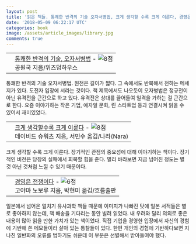 ```yaml
---
layout: post
title: '읽은 책들. 통쾌한 반격의 기술 오자서병법, 크게 생각할 수록 크게 이룬다, 경영은 전쟁이다'
date: '2018-05-09 06:22:17 UTC'
categories: book
image: /assets/article_images/library.jpg
comments: true
---
```


<div class="ttbReview"><table><tbody><tr><td><a href="
http://www.aladin.co.kr/shop/wproduct.aspx?ItemId=38270348&amp;ttbkey=ttbgsong791557003&amp;COPYPaper=1"
target="_blank"><img src="
http://image.aladin.co.kr/product/3827/3/cover/8960866547_1.jpg" alt=""
border="0"/></a></td><td align="left" style="vertical-align:top;"><a href="
http://www.aladin.co.kr/shop/wproduct.aspx?ItemId=38270348&amp;ttbkey=ttbgsong791557003&amp;COPYPaper=1"
target="_blank" class="aladdin_title">통쾌한 반격의 기술, 오자서병법</a> - <img src="
http://image.aladin.co.kr/img/common/star_s8.gif" border="0" alt="8점"
/><br/>공원국 지음/위즈덤하우스</td></tr></tbody></table></div>

통쾌한 반격의 기술 오자서병법. 원전은 길이가 짧다. 그 속에서도 반복해서 전하는 메세지가 있다. 도전자 입장에 서라는 것이다. 책
제목에서도 나오듯이 오자병법은 정규전이 아닌 유격전을 근간으로 하고 있다. 유격전은 상대를 끌어들여 일격을 가하는 걸 근간으로 한다.
요즘 이야기하는 작은 기업, 애자일 문화, 린 스타트업 등과 연결시켜 읽을 수 있어서 재미있었다.

<div class="ttbReview"><table><tbody><tr><td><a href="
http://www.aladin.co.kr/shop/wproduct.aspx?ItemId=3247868&amp;ttbkey=ttbgsong791557003&amp;COPYPaper=1
<http://www.aladin.co.kr/shop/wproduct.aspx?ItemId=3247868&ttbkey=ttbgsong791557003&COPYPaper=1>"
target="_blank"><img src="
http://image.aladin.co.kr/product/324/78/cover/898980650x_1.jpg" alt=""
border="0"/></a></td><td align="left" style="vertical-align:top;"><a href="
http://www.aladin.co.kr/shop/wproduct.aspx?ItemId=3247868&amp;ttbkey=ttbgsong791557003&amp;COPYPaper=1
<http://www.aladin.co.kr/shop/wproduct.aspx?ItemId=3247868&ttbkey=ttbgsong791557003&COPYPaper=1>"
target="_blank" class="aladdin_title">크게 생각할수록 크게 이룬다</a> - <img src="
http://image.aladin.co.kr/img/common/star_s8.gif" border="0" alt="8점"
/><br/>데이비드 슈워츠 지음, 서민수 옮김/나라(Nara)</td></tr></tbody></table></div>

크게 생각할 수록 크게 이룬다. 장기적인 관점의 중요성에 대해 이야기하는 책이다. 장기적인 비전은 당장의 실패에서 회복할 힘을 준다.
멀리 바라보면 지금 넘어진 정도는 별 것 아닌 것처럼 느낄 수 있기 때문이다.


<div class="ttbReview"><table><tbody><tr><td><a href="
http://www.aladin.co.kr/shop/wproduct.aspx?ItemId=22563561&amp;ttbkey=ttbgsong791557003&amp;COPYPaper=1
<http://www.aladin.co.kr/shop/wproduct.aspx?ItemId=22563561&ttbkey=ttbgsong791557003&COPYPaper=1>"
target="_blank"><img src="
http://image.aladin.co.kr/product/2256/35/cover/8965960606_1.jpg" alt=""
border="0"/></a></td><td align="left" style="vertical-align:top;"><a href="
http://www.aladin.co.kr/shop/wproduct.aspx?ItemId=22563561&amp;ttbkey=ttbgsong791557003&amp;COPYPaper=1
<http://www.aladin.co.kr/shop/wproduct.aspx?ItemId=22563561&ttbkey=ttbgsong791557003&COPYPaper=1>"
target="_blank" class="aladdin_title">경영은 전쟁이다</a> - <img src="
http://image.aladin.co.kr/img/common/star_s6.gif" border="0" alt="6점"
/><br/>고야마 노보루 지음, 박현미 옮김/흐름출판</td></tr></tbody></table></div>

일본에서 넘어온 얼치기 유사과학 책들 때문에 이미지가 나빠진 탓에 일본 서적들은 별로 좋아하지 않는데, 책 배송을 기다리는 동안 빌려
읽었다.  내 우려와 달리 의외로 좋은 내용이 많아 읽을 만한 가치가 있는 책이었다. 직접 기업을 경영한 입장에서 자신의 경험에 기반해
쓴 메모들이라 살아 있는 통찰들이 있다. 한편 개인의 경험에 기반하다보면 지나친 일반화의 오류를 범하기도 쉬운데 이 부분은 선별해서
받아들여야 했다.

